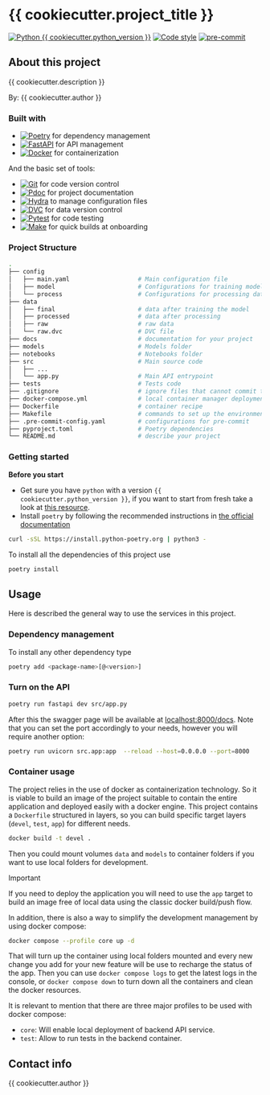 <!-- PROJECT SHIELDS -->
<!--
*** I'm using markdown "reference style" links for readability.
*** Reference links are enclosed in brackets [ ] instead of parentheses ( ).
*** See the bottom of this document for the declaration of the reference variables
*** for contributors-url, forks-url, etc. This is an optional, concise syntax you may use.
*** https://www.markdownguide.org/basic-syntax/#reference-style-links

[![Contributors][contributors-shield]][contributors-url]
[![Forks][forks-shield]][forks-url]
[![Stargazers][stars-shield]][stars-url]
[![Issues][issues-shield]][issues-url]
-->
# {{ cookiecutter.project_title }}
[![Python {{ cookiecutter.python_version }}][python-gt3-8-shield]][python-gt3-8-url] [![Code style][black-shield]][black-url] [![pre-commit][pre-commit-shield]][pre-commit-url]

## About this project

{{ cookiecutter.description }}

By: {{ cookiecutter.author }}

### Built with

 - [![Poetry][Poetry-shield]][Poetry-url] for dependency management
 - [![FastAPI][FastAPI-shield]][FastAPI-url] for API management
 - [![Docker][Docker-shield]][Docker-url] for containerization

And the basic set of tools:

 - [![Git][Git-shield]][Poetry-url] for code version control
 - [![Pdoc][Pdoc-shield]][Pdoc-url] for project documentation
 - [![Hydra][Hydra-shield]][Hydra-url] to manage configuration files
 - [![DVC][DVC-shield]][DVC-url] for data version control
 - [![Pytest][Pytest-shield]][Pytest-url] for code testing
 - [![Make][Make-shield]][Make-url] for quick builds at onboarding

### Project Structure
```bash
.
├── config
│   ├── main.yaml                   # Main configuration file
│   ├── model                       # Configurations for training model
│   └── process                     # Configurations for processing data
├── data
│   ├── final                       # data after training the model
│   ├── processed                   # data after processing
│   ├── raw                         # raw data
│   └── raw.dvc                     # DVC file
├── docs                            # documentation for your project
├── models                          # Models folder
├── notebooks                       # Notebooks folder
├── src                             # Main source code
│   ├── ...
│   └── app.py                      # Main API entrypoint
├── tests                           # Tests code
├── .gitignore                      # ignore files that cannot commit to Git
├── docker-compose.yml              # local container manager deployment
├── Dockerfile                      # container recipe
├── Makefile                        # commands to set up the environment
├── .pre-commit-config.yaml         # configurations for pre-commit
├── pyproject.toml                  # Poetry dependencies
└── README.md                       # describe your project
```

### Getting started

**Before you start**

- Get sure you have `python` with a version `{{ cookiecutter.python_version }}`, if you want to start from fresh take a look at [this resource](https://wiki.python.org/moin/BeginnersGuide/Download).
- Install `poetry` by following the recommended instructions in [the official documentation](https://python-poetry.org/docs/#installation)

```bash
curl -sSL https://install.python-poetry.org | python3 -
```

To install all the dependencies of this project use

```bash
poetry install
```

## Usage

Here is described the general way to use the services in this project.

### Dependency management

To install any other dependency type

```bash
poetry add <package-name>[@<version>]
```

### Turn on the API

```bash
poetry run fastapi dev src/app.py
```

After this the swagger page will be available at [localhost:8000/docs](http://localhost:8000/docs). Note that you can set the port accordingly to your needs, however you will require another option:

```bash
poetry run uvicorn src.app:app  --reload --host=0.0.0.0 --port=8000
```

### Container usage

The project relies in the use of docker as containerization technology. So it is viable to build an image of the project suitable to contain the entire application and deployed easily with a docker engine. This project contains a `Dockerfile` structured in layers, so you can build specific target layers (`devel`, `test`, `app`) for different needs.


```bash
docker build -t devel .
```

Then you could mount volumes `data` and `models` to container folders if you want to use local folders for development.

> [!IMPORTANT]
> If you need to deploy the application you will need to use the `app` target to build an image free of local data using the classic docker build/push flow.

In addition, there is also a way to simplify the development management by using docker compose:

```bash
docker compose --profile core up -d
```

That will turn up the container using local folders mounted and every new change you add for your new feature will be use to recharge the status of the app. Then you can use `docker compose logs` to get the latest logs in the console, or `docker compose down` to turn down all the containers and clean the docker resources.

It is relevant to mention that there are three major profiles to be used with docker compose:

- `core`: Will enable local deployment of backend API service.
- `test`: Allow to run tests in the backend container.

## Contact info

{{ cookiecutter.author }}


<!-- MARKDOWN LINKS & IMAGES -->
<!-- https://www.markdownguide.org/basic-syntax/#reference-style-links -->
<!-- PRIVATE REPOS SHIELDS-->
[contributors-shield]: https://img.shields.io/badge/contributors-666666?style=for-the-badge
[forks-shield]: https://img.shields.io/badge/forks-666666?style=for-the-badge
[stars-shield]: https://img.shields.io/badge/stars-666666?style=for-the-badge
[issues-shield]: https://img.shields.io/badge/issues-666666?style=for-the-badge
<!-- PUBLIC REPOS SHIELDS-->
<!-- [contributors-shield]: https://img.shields.io/github/contributors/github_user/github_repo.svg?style=for-the-badge -->
<!-- [forks-shield]: https://img.shields.io/github/forks/github_user/github_repo.svg?style=for-the-badge -->
<!-- [stars-shield]: https://img.shields.io/github/stars/github_user/github_repo.svg?style=for-the-badge -->
<!-- [issues-shield]: https://img.shields.io/github/issues/github_user/github_repo.svg?style=for-the-badge -->
<!-- LINKS -->
[contributors-url]: https://github.com/github_user/github_repo/graphs/contributors
[forks-url]: https://github.com/github_user/github_repo/network/members
[stars-url]: https://github.com/github_user/github_repo/stargazers
[issues-url]: https://github.com/github_user/github_repo/issues
<!-- TOOLS -->
[python-gt3-8-shield]: https://img.shields.io/badge/python->=3.8-blue.svg?logo=python&logoColor=white
[python-gt3-8-url]: https://www.python.org/downloads/release/python-38/
[black-shield]: https://img.shields.io/badge/code%20style-black-000000.svg
[black-url]: https://github.com/psf/black
[pre-commit-shield]: https://img.shields.io/badge/pre--commit-enabled-brightgreen?logo=pre-commit
[pre-commit-url]: https://github.com/pre-commit/pre-commit
[Poetry-shield]: https://img.shields.io/badge/Poetry-444444.svg?style=for-the-badge&logo=poetry
[Poetry-url]: https://python-poetry.org
[Docker-shield]: https://img.shields.io/badge/docker-%230db7ed.svg?style=for-the-badge&logo=docker&logoColor=white
[Docker-url]: https://python-poetry.org
[Llama-index-shield]: https://img.shields.io/badge/-%F0%9F%A6%99%20%20%20%20%20llama--index%20-green?style=for-the-badge
[Llama-url]: https://docs.llamaindex.ai/en/stable
[FastAPI-shield]: https://img.shields.io/badge/FastAPI-009485.svg?style=for-the-badge&logo=fastapi&logoColor=white
[FastAPI-url]: https://fastapi.tiangolo.com
[Git-shield]: https://img.shields.io/badge/Git-444444.svg?style=for-the-badge&logo=git
[Git-url]: https://git-scm.com/
[Pdoc-shield]: https://img.shields.io/badge/pdoc-229944.svg?style=for-the-badge&logo=python&logoColor=yellow
[Pdoc-url]: https://pdoc3.github.io/pdoc/doc/pdoc/#gsc.tab=0
[Hydra-shield]: https://img.shields.io/badge/Hydra-54c7ec.svg?style=for-the-badge&logo=python
[Hydra-url]: https://hydra.cc/docs/intro/
[DVC-shield]: https://img.shields.io/badge/DVC-444444.svg?style=for-the-badge&logo=dvc
[DVC-url]: https://dvc.org/doc
[Pytest-shield]: https://img.shields.io/badge/Pytest-444444.svg?style=for-the-badge&logo=pytest
[Pytest-url]: https://docs.pytest.org/en/stable/
[Make-shield]: https://img.shields.io/badge/Makefile-a32d2a.svg?style=for-the-badge&logo=gnu
[Make-url]: https://github.com/mirror/make
